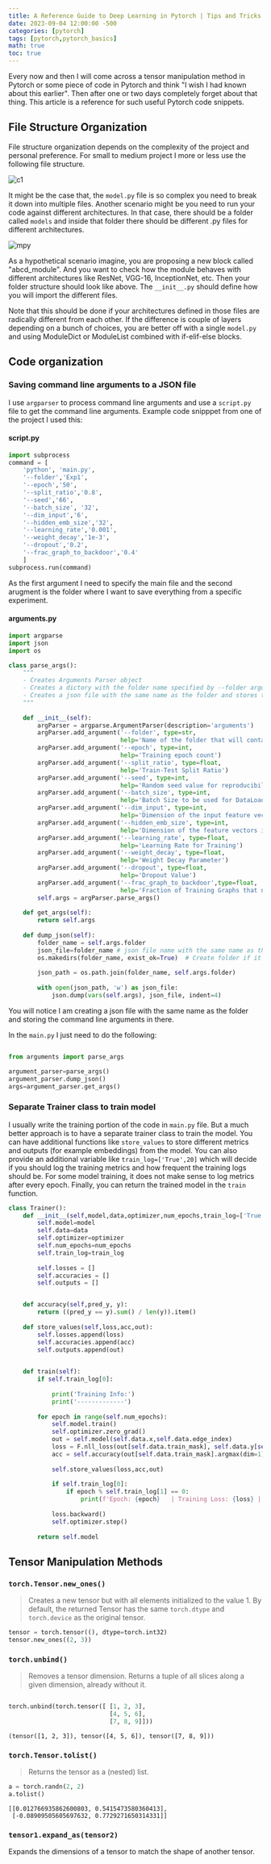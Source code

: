 ```yaml
---
title: A Reference Guide to Deep Learning in Pytorch | Tips and Tricks
date: 2023-09-04 12:00:00 -500
categories: [pytorch]
tags: [pytorch,pytorch_basics]
math: true
toc: true
---
```


Every now and then I will come across a tensor manipulation method in Pytorch or some piece of code in Pytorch and think "I wish I had known about this earlier". Then after one or two days completely forget about that thing. This article is a reference for such useful Pytorch code snippets.

## File Structure Organization

File structure organization depends on the complexity of the project and personal preference. For small to medium project I more or less use the following file structure.

![c1](https://i.ibb.co/yQ15xJT/chrome-xs0g-M0j-BMn.png)

It might be the case that, the `model.py` file is so complex you need to break it down into multiple files. Another scenario might be you need to run your code against different architectures. In that case, there should be a folder called `models` and inside that folder there should be different .py files for different architectures.

![mpy](https://i.ibb.co/BfNh8DQ/chrome-E8eei5ygj-S.png)

As a hypothetical scenario imagine, you are proposing a new block called "abcd_module". And you want to check how the module behaves with different architectures like ResNet, VGG-16, InceptionNet, etc. Then your folder structure should look like above. The `__init__.py` should define how you will import the different files.

Note that this should be done if your architectures defined in those files are radically different from each other. If the difference is couple of layers depending on a bunch of choices, you are better off with a single `model.py` and using ModuleDict or ModuleList combined with if-elif-else blocks.



## Code organization 

### Saving command line arguments to a JSON file

I use `argparser` to process command line arguments and use a `script.py` file to get the command line arguments. Example code snipppet from one of the project I used this:

#### script.py

```python
import subprocess
command = [
    'python', 'main.py',
    '--folder','Exp1',
    '--epoch','50',
    '--split_ratio','0.8',
    '--seed','66',
    '--batch_size', '32',
    '--dim_input','6',
    '--hidden_emb_size','32',
    '--learning_rate','0.001',
    '--weight_decay','1e-3',
    '--dropout','0.2',
    '--frac_graph_to_backdoor','0.4'
    ]    
subprocess.run(command)
```

As the first argument I need to specify the main file and the second arugment is the folder where I want to save everything from a specific experiment.

#### arguments.py

```python
import argparse
import json
import os

class parse_args():
    """
    - Creates Arguments Parser object
    - Creates a dictory with the folder name specified by --folder argument
    - Creates a json file with the same name as the folder and stores the arguments
    """
    
    def __init__(self):
        argParser = argparse.ArgumentParser(description='arguments')
        argParser.add_argument('--folder', type=str, 
                               help='Name of the folder that will contain related info and results from a specific experiment')
        argParser.add_argument('--epoch', type=int, 
                               help='Training epoch count')
        argParser.add_argument('--split_ratio', type=float, 
                               help='Train-Test Split Ratio')
        argParser.add_argument('--seed', type=int, 
                               help='Random seed value for reproducibility')
        argParser.add_argument('--batch_size', type=int, 
                               help='Batch Size to be used for DataLoader')
        argParser.add_argument('--dim_input', type=int, 
                               help='Dimension of the input feature vector of each node')
        argParser.add_argument('--hidden_emb_size', type=int, 
                               help='Dimension of the feature vectors in the hidden layers')
        argParser.add_argument('--learning_rate', type=float, 
                               help='Learning Rate for Training')
        argParser.add_argument('--weight_decay', type=float, 
                               help='Weight Decay Parameter')
        argParser.add_argument('--dropout', type=float, 
                               help='Dropout Value')
        argParser.add_argument('--frac_graph_to_backdoor',type=float,
                               help='Fraction of Training Graphs that need to be backdoored')
        self.args = argParser.parse_args()
    
    def get_args(self):
        return self.args
    
    def dump_json(self):
        folder_name = self.args.folder
        json_file=folder_name # json file name with the same name as the folder
        os.makedirs(folder_name, exist_ok=True)  # Create folder if it doesn't exist
        
        json_path = os.path.join(folder_name, self.args.folder)
        
        with open(json_path, 'w') as json_file:
            json.dump(vars(self.args), json_file, indent=4)
```

You will notice I am creating a json file with the same name as the folder and storing the command line arguments in there.

In the `main.py` I just need to do the following:

```python

from arguments import parse_args

argument_parser=parse_args()       
argument_parser.dump_json()
args=argument_parser.get_args()
```


### Separate Trainer class to train model 

I usually write the training portion of the code in `main.py` file. But a much better approach is to have a separate trainer class to train the model. You can have additional functions like  `store_values` to store different metrics and outputs (for example embeddings) from the model. You can also provide an additional variable like `train_log=['True',20]` which will decide if you should log the training metrics and how frequent the training logs should be. For some model training, it does not make sense to log metrics after every epoch. Finally, you can return the trained model in the `train` function.


```python
class Trainer():
    def __init__(self,model,data,optimizer,num_epochs,train_log=['True',20]): 
        self.model=model 
        self.data=data
        self.optimizer=optimizer
        self.num_epochs=num_epochs
        self.train_log=train_log
        
        self.losses = []
        self.accuracies = []
        self.outputs = []


    def accuracy(self,pred_y, y):
        return ((pred_y == y).sum() / len(y)).item()
    
    def store_values(self,loss,acc,out):
        self.losses.append(loss)
        self.accuracies.append(acc)
        self.outputs.append(out)
        

    def train(self):
        if self.train_log[0]:
            
            print('Training Info:')
            print('-------------')
            
        for epoch in range(self.num_epochs):
            self.model.train()
            self.optimizer.zero_grad()
            out = self.model(self.data.x,self.data.edge_index)
            loss = F.nll_loss(out[self.data.train_mask], self.data.y[self.data.train_mask])
            acc = self.accuracy(out[self.data.train_mask].argmax(dim=1), self.data.y[self.data.train_mask])
                
            self.store_values(loss,acc,out)
                       
            if self.train_log[0]:
                if epoch % self.train_log[1] == 0:
                    print(f'Epoch: {epoch}   | Training Loss: {loss} | Training Accuracy : {acc} ')
            
            loss.backward()
            self.optimizer.step()
            
        return self.model

```


## Tensor Manipulation Methods
### `torch.Tensor.new_ones()`

> Creates a new tensor but with all elements initialized to the value 1. By default, the returned Tensor has the same `torch.dtype` and `torch.device` as the original tensor.

```python
tensor = torch.tensor((), dtype=torch.int32)
tensor.new_ones((2, 3))
```

### `torch.unbind()`

> Removes a tensor dimension. Returns a tuple of all slices along a given dimension, already without it.

```python

torch.unbind(torch.tensor([ [1, 2, 3],
                            [4, 5, 6],
                            [7, 8, 9]]))
```

```
(tensor([1, 2, 3]), tensor([4, 5, 6]), tensor([7, 8, 9]))
```

### `torch.Tensor.tolist()`

> Returns the tensor as a (nested) list.

```python
a = torch.randn(2, 2)
a.tolist()
```

```
[[0.012766935862600803, 0.5415473580360413],
 [-0.08909505605697632, 0.7729271650314331]]
```
### `tensor1.expand_as(tensor2)`

Expands the dimensions of a tensor to match the shape of another tensor.